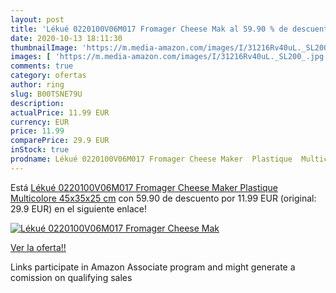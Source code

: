 ```yaml
---
layout: post
title: 'Lékué 0220100V06M017 Fromager Cheese Mak al 59.90 % de descuento'
date: 2020-10-13 18:11:30
thumbnailImage: 'https://m.media-amazon.com/images/I/31216Rv40uL._SL200_.jpg'
images: [ 'https://m.media-amazon.com/images/I/31216Rv40uL._SL200_.jpg' ]
comments: true
category: ofertas
author: ring
slug: B00TSNE79U
description:
actualPrice: 11.99 EUR
currency: EUR
price: 11.99
comparePrice: 29.9 EUR
inStock: true
prodname: Lékué 0220100V06M017 Fromager Cheese Maker  Plastique  Multicolore  45x35x25 cm
---
```


Está [Lékué 0220100V06M017 Fromager Cheese Maker  Plastique  Multicolore  45x35x25 cm](https://www.amazon.fr/dp/B00TSNE79U/?tag=tolees0d-21) con 59.90 de descuento por 11.99 EUR (original: 29.9 EUR) en el siguiente enlace!

[![Lékué 0220100V06M017 Fromager Cheese Mak](https://m.media-amazon.com/images/I/31216Rv40uL._SL200_.jpg)](https://www.amazon.fr/dp/B00TSNE79U/?tag=tolees0d-21)

[Ver la oferta!!](https://www.amazon.fr/dp/B00TSNE79U/?tag=tolees0d-21)

Links participate in Amazon Associate program and might generate a comission on qualifying sales


